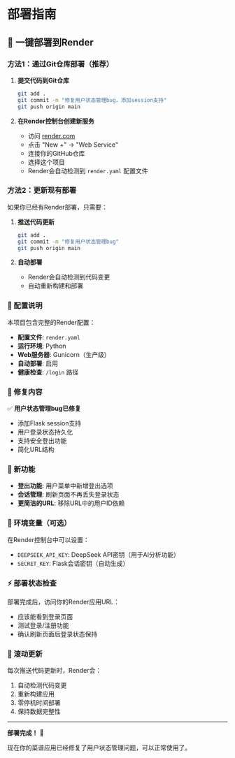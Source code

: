 # 部署指南

## 🚀 一键部署到Render

### 方法1：通过Git仓库部署（推荐）

1. **提交代码到Git仓库**
   ```bash
   git add .
   git commit -m "修复用户状态管理bug，添加session支持"
   git push origin main
   ```

2. **在Render控制台创建新服务**
   - 访问 [render.com](https://render.com)
   - 点击 "New +" → "Web Service"
   - 连接你的GitHub仓库
   - 选择这个项目
   - Render会自动检测到 `render.yaml` 配置文件

### 方法2：更新现有部署

如果你已经有Render部署，只需要：

1. **推送代码更新**
   ```bash
   git add .
   git commit -m "修复用户状态管理bug"
   git push origin main
   ```

2. **自动部署**
   - Render会自动检测到代码变更
   - 自动重新构建和部署

### 🔧 配置说明

本项目包含完整的Render配置：

- **配置文件**: `render.yaml`
- **运行环境**: Python
- **Web服务器**: Gunicorn（生产级）
- **自动部署**: 启用
- **健康检查**: `/login` 路径

### 🎯 修复内容

✅ **用户状态管理bug已修复**
- 添加Flask session支持
- 用户登录状态持久化
- 支持安全登出功能
- 简化URL结构

### 🌟 新功能

- **登出功能**: 用户菜单中新增登出选项
- **会话管理**: 刷新页面不再丢失登录状态
- **更简洁的URL**: 移除URL中的用户ID依赖

### 📝 环境变量（可选）

在Render控制台中可以设置：

- `DEEPSEEK_API_KEY`: DeepSeek API密钥（用于AI分析功能）
- `SECRET_KEY`: Flask会话密钥（自动生成）

### ⚡ 部署状态检查

部署完成后，访问你的Render应用URL：
- 应该能看到登录页面
- 测试登录/注册功能
- 确认刷新页面后登录状态保持

### 🔄 滚动更新

每次推送代码更新时，Render会：
1. 自动检测代码变更
2. 重新构建应用
3. 零停机时间部署
4. 保持数据完整性

---

**部署完成！** 🎉

现在你的菜谱应用已经修复了用户状态管理问题，可以正常使用了。 